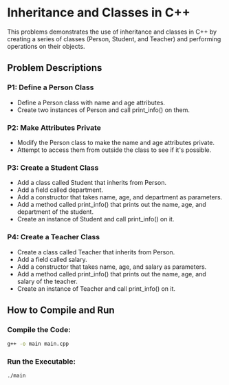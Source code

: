 # Inheritance and Classes in C++
This problems demonstrates the use of inheritance and classes in C++ by creating a series of classes (Person, Student, and Teacher) and performing operations on their objects. 


## Problem Descriptions
### P1: Define a Person Class
- Define a Person class with name and age attributes.
- Create two instances of Person and call print_info() on them.

### P2: Make Attributes Private
- Modify the Person class to make the name and age attributes private.
- Attempt to access them from outside the class to see if it's possible.

### P3: Create a Student Class
- Add a class called Student that inherits from Person.
- Add a field called department.
- Add a constructor that takes name, age, and department as parameters.
- Add a method called print_info() that prints out the name, age, and department of the student.
- Create an instance of Student and call print_info() on it.

### P4: Create a Teacher Class
- Create a class called Teacher that inherits from Person.
- Add a field called salary.
- Add a constructor that takes name, age, and salary as parameters.
- Add a method called print_info() that prints out the name, age, and salary of the teacher.
- Create an instance of Teacher and call print_info() on it.

## How to Compile and Run
### Compile the Code:
```bash
g++ -o main main.cpp
```
### Run the Executable:
```bash
./main
```

